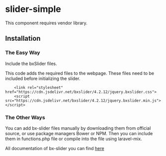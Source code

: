 # slider-simple
This component requires vendor library.

## Installation

### The Easy Way

Include the bxSlider files.

This code adds the required files to the webpage. These files need to be included before initializing the slider.

````
    <link rel="stylesheet" href="https://cdn.jsdelivr.net/bxslider/4.2.12/jquery.bxslider.css">
    <script src="https://cdn.jsdelivr.net/bxslider/4.2.12/jquery.bxslider.min.js"></script>
````

### The Other Ways

You can add bx-slider files manually by downloading them from official source, or use package managers Bower or NPM.
Then you can include them in functions.php file or compile into the file using laravel-mix.

All documentation of bx-slider you can find [here](https://bxslider.com/)



